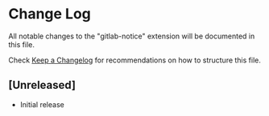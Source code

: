 # Change Log
All notable changes to the "gitlab-notice" extension will be documented in this file.

Check [Keep a Changelog](http://keepachangelog.com/) for recommendations on how to structure this file.

## [Unreleased]
- Initial release